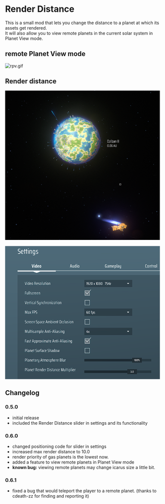 # Render Distance

This is a small mod that lets you change the distance to a planet at which its assets get rendered.<br>
It will also allow you to view remote planets in the current solar system in Planet View mode.

## remote Planet View mode
![rpv.gif](./preview/remotePlanetView.gif)

## Render distance
![dist.png](./preview/dist.png)<br><br>
![settings.png](./preview/settings.png)

## Changelog
### 0.5.0
- initial release
- included the Render Distance slider in settings and its functionality

### 0.6.0
- changed positioning code for slider in settings
- increased max render distance to 10.0
- render priority of gas planets is the lowest now.
- added a feature to view remote planets in Planet View mode
- <b>known bug:</b> viewing remote planets may change icarus size a little bit.

### 0.6.1
- fixed a bug that would teleport the player to a remote planet. (thanks to cdeath-zz for finding and reporting it)
